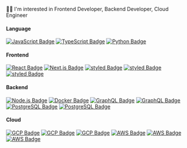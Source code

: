 🧑‍💻 I'm interested in Frontend Developer, Backend Developer, Cloud Engineer

#### Language

<a href="https://javascript.info/" rel="nofollow"><img src="https://img.shields.io/badge/ES2020-F7DF1E?style=flat-square&logo=JavaScript&logoColor=black" alt="JavaScript Badge"></a>
<a href="https://www.typescriptlang.org/" rel="nofollow"><img src="https://img.shields.io/badge/TypeScript-235A97?style=flat-square&logo=Typescript&logoColor=white" alt="TypeScript Badge"></a>
<a href="" rel="nofollow"><img src="https://img.shields.io/badge/Python-3776AB?style=flat-square&logo=Python&logoColor=white" alt="Python Badge"></a>

#### Frontend

<a href="https://reactjs.org/" rel="nofollow"><img src="https://img.shields.io/badge/React.js-61DAFB?style=flat-square&logo=react&logoColor=black" alt="React Badge" ></a>
<a href="https://nextjs.org/" rel="nofollow"><img src="https://camo.githubusercontent.com/6f92e0ae4b60ea797a4256f34381cca3d2182895900bc016e71389ad101dbc40/68747470733a2f2f696d672e736869656c64732e696f2f62616467652f4e6578742e6a732d3030303030303f7374796c653d666c61742d737175617265266c6f676f3d6e6578742e6a73266c6f676f436f6c6f723d7768697465" alt="Next.js Badge" data-canonical-src="https://img.shields.io/badge/Next.js-000000?style=flat-square&amp;logo=next.js&amp;logoColor=white" ></a>
<a href="https://styled-components.com/" rel="nofollow"><img src="https://img.shields.io/badge/Styled-DB7093?style=flat-square&amp;logo=styled-components&amp;logoColor=white" alt="styled Badge"></a>
<a href="https://styled-components.com/" rel="nofollow"><img src="https://img.shields.io/badge/PWA-5A0FC8?style=flat-square&amp;logo=PWA&amp;logoColor=white" alt="styled Badge"></a>
<a href="https://styled-components.com/" rel="nofollow"><img src="https://img.shields.io/badge/GA-E37400?style=flat-square&amp;logo=Google Analytics&amp;logoColor=white" alt="styled Badge"></a>

#### Backend

<a href="https://nodejs.org/en/" rel="nofollow"><img src="https://img.shields.io/badge/Node.js-43853D?style=flat-square&logo=node.js&logoColor=white" alt="Node.js Badge" data-canonical-src="https://img.shields.io/badge/Node.js-43853D?style=flat-square&logo=node.js&logoColor=white" ></a>
<a href="https://www.docker.com/" rel="nofollow"><img src="https://img.shields.io/badge/Docker-2496ED?style=flat-square&logo=docker&logoColor=white" alt="Docker Badge" ></a>
<a href="https://www.docker.com/" rel="nofollow"><img src="https://img.shields.io/badge/GraphQL-E10098?style=flat-square&logo=graphql&logoColor=white" alt="GraphQL Badge"></a>
<a href="https://www.docker.com/" rel="nofollow"><img src="https://img.shields.io/badge/Apollo-311C87?style=flat-square&logo=apollo-graphql&logoColor=white" alt="GraphQL Badge"></a>
<a href="https://www.docker.com/" rel="nofollow"><img src="https://img.shields.io/badge/PostgreSQL-4169E1?style=flat-square&logo=PostgreSQL&logoColor=white" alt="PostgreSQL Badge"></a>
<a href="https://www.docker.com/" rel="nofollow"><img src="https://img.shields.io/badge/Bitcoin-F7931A?style=flat-square&logo=Bitcoin&logoColor=white" alt="PostgreSQL Badge"></a>

#### Cloud

<a href="https://cloud.google.com/gcp/" rel="nofollow"><img src="https://img.shields.io/badge/Cloud Run-4285F4?style=flat-square&logo=google-cloud&logoColor=white" alt="GCP Badge"></a>
<a href="https://cloud.google.com/gcp/" rel="nofollow"><img src="https://img.shields.io/badge/Compute Engine-4285F4?style=flat-square&logo=google-cloud&logoColor=white" alt="GCP Badge"></a>
<a href="https://cloud.google.com/gcp/" rel="nofollow"><img src="https://img.shields.io/badge/Cloud Storage-4285F4?style=flat-square&logo=google-cloud&logoColor=white" alt="GCP Badge"></a>
<a href="https://cloud.google.com/gcp/" rel="nofollow"><img src="https://img.shields.io/badge/RDS-232F3E?style=flat-square&logo=amazon-aws&logoColor=white" alt="AWS Badge"></a>
<a href="https://cloud.google.com/gcp/" rel="nofollow"><img src="https://img.shields.io/badge/EC2-232F3E?style=flat-square&logo=Amazon-AWS&logoColor=white" alt="AWS Badge"></a>
<a href="https://cloud.google.com/gcp/" rel="nofollow"><img src="https://img.shields.io/badge/S3-232F3E?style=flat-square&logo=Amazon-AWS&logoColor=white" alt="AWS Badge"></a>
